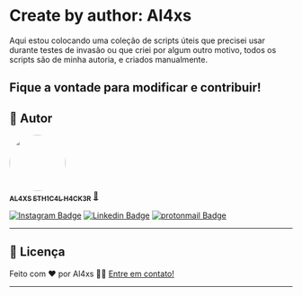 # Create by author: Al4xs

Aqui estou colocando uma coleção de scripts úteis que precisei usar durante testes de invasão ou que criei por algum outro motivo, todos os scripts são de minha autoria, e criados manualmente.

Fique a vontade para modificar e contribuir!
---

## 🦸 Autor

<a href="https://github.com/al4xs">
 <img style="border-radius: 50%;" src="https://avatars.githubusercontent.com/u/40411471?v=4" width="100px;" alt=""/>
 <br />
 <sub><b>AL4XS ETH1C4L H4CK3R</b></sub></a> <a href="http://al4xs.github.io/" title="Github Personal Blog"> 🚀</a>
 <br />

[![Instagram Badge](https://img.shields.io/badge/-@michaelferral4xs-1ca0f1?style=flat-square&labelColor=1ca0f1&logo=instagram&logoColor=white&link=https://instagram.com/michaelferral4xs)](https://instagram.com/michaelferral4xs) 
[![Linkedin Badge](https://img.shields.io/badge/-Al4xs-blue?style=flat-square&logo=Linkedin&logoColor=white&link=https://www.linkedin.com/in/michael-al4xs/)](https://www.linkedin.com/in/michael-al4xs/) 
[![protonmail Badge](https://img.shields.io/badge/-@al4xs@protonmail.com-c14438?style=flat-square&logo=protonmail&logoColor=white&link=mailto:al4xs@protonmail.com)](mailto:al4xs@protonmail.com)

---

## 📝 Licença

Feito com ❤️  por Al4xs 👋🏽 [Entre em contato!](https://www.linkedin.com/in/michael-al4xs/)

---
